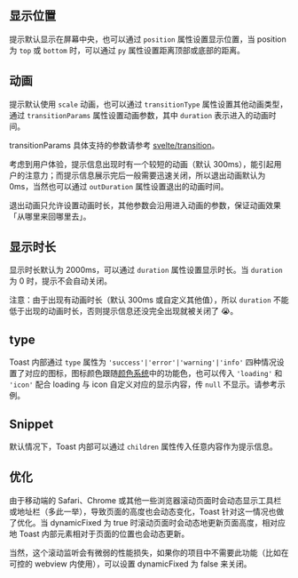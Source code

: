 ## 显示位置

提示默认显示在屏幕中央，也可以通过 `position` 属性设置显示位置，当 position 为 `top` 或 `bottom` 时，可以通过 `py` 属性设置距离顶部或底部的距离。

## 动画

提示默认使用 `scale` 动画，也可以通过 `transitionType` 属性设置其他动画类型，通过 `transitionParams` 属性设置动画参数，其中 `duration` 表示进入的动画时间。

transitionParams 具体支持的参数请参考 [svelte/transition](https://svelte.dev/docs#run-time-svelte-transition)。

考虑到用户体验，提示信息出现时有一个较短的动画（默认 300ms），能引起用户的注意力；而提示信息展示完后一般需要迅速关闭，所以退出动画默认为 0ms，当然也可以通过 `outDuration` 属性设置退出的动画时间。

退出动画只允许设置动画时长，其他参数会沿用进入动画的参数，保证动画效果「从哪里来回哪里去」。

## 显示时长

显示时长默认为 2000ms，可以通过 `duration` 属性设置显示时长。当 `duration` 为 0 时，提示不会自动关闭。

注意：由于出现有动画时长（默认 300ms 或自定义其他值），所以 `duration` 不能低于出现的动画时长，否则提示信息还没完全出现就被关闭了 😭。

## type

Toast 内部通过 `type` 属性为 `'success'|'error'|'warning'|'info'` 四种情况设置了对应的图标，图标颜色跟随[颜色系统](https://stdf.design/guide/color)中的功能色，也可以传入 `'loading'` 和 `'icon'` 配合 loading 与 icon 自定义对应的显示内容，传 `null` 不显示。请参考示例。

## Snippet

默认情况下，Toast 内部可以通过 `children` 属性传入任意内容作为提示信息。

## 优化

由于移动端的 Safari、Chrome 或其他一些浏览器滚动页面时会动态显示工具栏或地址栏（多此一举），导致页面的高度也会动态变化，Toast 针对这一情况也做了优化。当 dynamicFixed 为 true 时滚动页面时会动态地更新页面高度，相对应地 Toast 内部元素相对于页面的位置也会动态更新。

当然，这个滚动监听会有微弱的性能损失，如果你的项目中不需要此功能（比如在可控的 webview 内使用），可以设置 dynamicFixed 为 false 来关闭。
